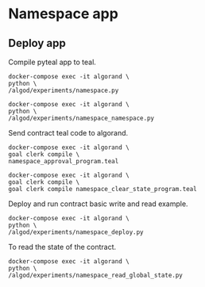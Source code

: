 # Namespace app

## Deploy app

Compile pyteal app to teal.
```
docker-compose exec -it algorand \
python \
/algod/experiments/namespace.py

docker-compose exec -it algorand \
python \
/algod/experiments/namespace_namespace.py
```

Send contract teal code to algorand.
```
docker-compose exec -it algorand \
goal clerk compile \
namespace_approval_program.teal

docker-compose exec -it algorand \
goal clerk compile \
goal clerk compile namespace_clear_state_program.teal
```
Deploy and run contract basic write and read example.
```
docker-compose exec -it algorand \
python \
/algod/experiments/namespace_deploy.py
```

To read the state of the contract.

```
docker-compose exec -it algorand \
python \
/algod/experiments/namespace_read_global_state.py
```
